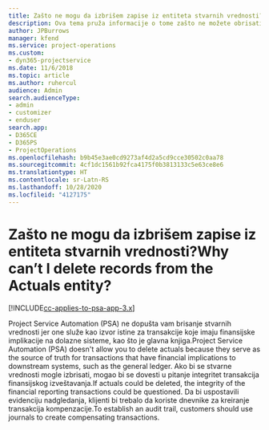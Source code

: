 ```yaml
---
title: Zašto ne mogu da izbrišem zapise iz entiteta stvarnih vrednosti?
description: Ova tema pruža informacije o tome zašto ne možete obrisati zapise iz entiteta stvarnih vrednosti.
author: JPBurrows
manager: kfend
ms.service: project-operations
ms.custom:
- dyn365-projectservice
ms.date: 11/6/2018
ms.topic: article
ms.author: ruhercul
audience: Admin
search.audienceType:
- admin
- customizer
- enduser
search.app:
- D365CE
- D365PS
- ProjectOperations
ms.openlocfilehash: b9b45e3ae0cd9273af4d2a5cd9cce30502c0aa78
ms.sourcegitcommit: 4cf1dc1561b92fca4175f0b3813133c5e63ce8e6
ms.translationtype: HT
ms.contentlocale: sr-Latn-RS
ms.lasthandoff: 10/28/2020
ms.locfileid: "4127175"
---
```

# <a name="why-cant-i-delete-records-from-the-actuals-entity"></a><span data-ttu-id="94e3f-103">Zašto ne mogu da izbrišem zapise iz entiteta stvarnih vrednosti?</span><span class="sxs-lookup"><span data-stu-id="94e3f-103">Why can’t I delete records from the Actuals entity?</span></span>

[!INCLUDE[cc-applies-to-psa-app-3.x](../includes/cc-applies-to-psa-app-3x.md)]

<span data-ttu-id="94e3f-104">Project Service Automation (PSA) ne dopušta vam brisanje stvarnih vrednosti jer one služe kao izvor istine za transakcije koje imaju finansijske implikacije na dolazne sisteme, kao što je glavna knjiga.</span><span class="sxs-lookup"><span data-stu-id="94e3f-104">Project Service Automation (PSA) doesn't allow you to delete actuals because they serve as the source of truth for transactions that have financial implications to downstream systems, such as the general ledger.</span></span> <span data-ttu-id="94e3f-105">Ako bi se stvarne vrednosti mogle izbrisati, mogao bi se dovesti u pitanje integritet transakcija finansijskog izveštavanja.</span><span class="sxs-lookup"><span data-stu-id="94e3f-105">If actuals could be deleted, the integrity of the financial reporting transactions could be questioned.</span></span> <span data-ttu-id="94e3f-106">Da bi uspostavili evidenciju nadgledanja, klijenti bi trebalo da koriste dnevnike za kreiranje transakcija kompenzacije.</span><span class="sxs-lookup"><span data-stu-id="94e3f-106">To establish an audit trail, customers should use journals to create compensating transactions.</span></span>


